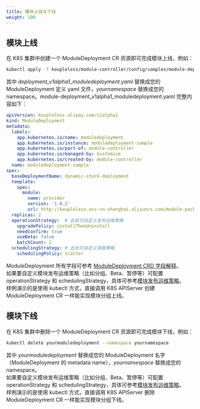 ```yaml
---
title: 模块上线与下线
weight: 100
---
```



## 模块上线
在 K8S 集群中创建一个 ModuleDeployment CR 资源即可完成模块上线，例如：
```bash
kubectl apply -f koupleless/module-controller/config/samples/module-deployment_v1alpha1_moduledeployment.yaml --namespace yournamespace
```
其中 _deployment_v1alpha1_moduledeployment.yaml_ 替换成您的 ModuleDeployment 定义 yaml 文件，_yournamespace_ 替换成您的 namespace。module-deployment_v1alpha1_moduledeployment.yaml 完整内容如下：
```yaml
apiVersion: koupleless.alipay.com/v1alpha1
kind: ModuleDeployment
metadata:
  labels:
    app.kubernetes.io/name: moduledeployment
    app.kubernetes.io/instance: moduledeployment-sample
    app.kubernetes.io/part-of: module-controller
    app.kubernetes.io/managed-by: kustomize
    app.kubernetes.io/created-by: module-controller
  name: moduledeployment-sample
spec:
  baseDeploymentName: dynamic-stock-deployment
  template:
    spec:
      module:
        name: provider
        version: '1.0.2'
        url: http://koupleless.oss-cn-shanghai.aliyuncs.com/module-packages/stable/dynamic-provider-1.0.2-ark-biz.jar
  replicas: 2
  operationStrategy:  # 此处可自定义发布运维策略
    upgradePolicy: installThenUninstall
    needConfirm: true
    useBeta: false
    batchCount: 2
  schedulingStrategy: # 此处可自定义调度策略
    schedulingPolicy: Scatter
```

ModuleDeployment 所有字段可参考 [ModuleDeployment CRD 字段解释](/docs/contribution-guidelines/module-controller/crd-definition)。<br />如果要自定义模块发布运维策略（比如分组、Beta、暂停等）可配置 operationStrategy 和 schedulingStrategy，具体可参考[模块发布运维策略](../operation-and-scheduling-strategy)。<br />样例演示的是使用 kubectl 方式，直接调用 K8S APIServer 创建 ModuleDeployment CR 一样能实现模块分组上线。


## 模块下线
在 K8S 集群中删除一个 ModuleDeployment CR 资源即可完成模块下线，例如：
```bash
kubectl delete yourmoduledeployment --namespace yournamespace
```
其中 _yourmoduledeployment_ 替换成您的 ModuleDeployment 名字（ModuleDeployment 的 metadata name），_yournamespace_ 替换成您的 namespace。<br />如果要自定义模块发布运维策略（比如分组、Beta、暂停等）可配置 operationStrategy 和 schedulingStrategy，具体可参考[模块发布运维策略](../operation-and-scheduling-strategy)。<br />样例演示的是使用 kubectl 方式，直接调用 K8S APIServer 删除 ModuleDeployment CR 一样能实现模块分组下线。

<br/>
<br/>
